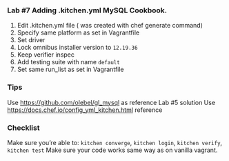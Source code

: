 ### Lab #7 Adding .kitchen.yml MySQL Cookbook.
1. Edit .kitchen.yml file ( was created with chef generate command)
2. Specify same platform as set in Vagrantfile
3. Set driver
4. Lock omnibus installer version to `12.19.36`
5. Keep verifier inspec
6. Add testing suite with name `default`
7. Set same run_list as set in Vagrantfile

### Tips
Use https://github.com/olebel/gl_mysql as reference Lab #5 solution
Use https://docs.chef.io/config_yml_kitchen.html reference

### Checklist
Make sure you’re able to: `kitchen converge`, `kitchen login`, `kitchen verify`, `kitchen test`
Make sure your code works same way as on vanilla vagrant.
